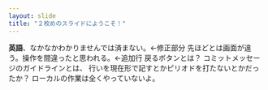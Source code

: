 ```yaml
---
layout: slide
title: "２枚めのスライドにようこそ！"
---
```

**英語**、なかなかわかりませんでは済まない。<-修正部分
先ほどとは画面が違う。操作を間違ったと思われる。<-追加行
戻るボタンとは？
コミットメッセージのガイドラインとは、
行いを現在形で記すとかピリオドを打たないとかだったか？
ローカルの作業は全くやっていないよ。
